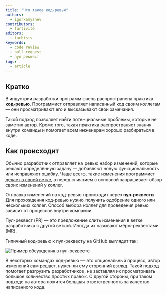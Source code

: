 ```yaml
---
title: "Что такое код-ревью"
authors:
  - igorkamyshev
contributors:
  - furtivite
editors:
  - tachisis
keywords:
  - code review
  - pull request
  - пул реквест
tags:
  - article
---
```


## Кратко

В индустрии разработки программ очень распространена практика **код-ревью**. Программист отправляет написанный код своим коллегам — они просматривают его и высказывают свои замечания.

Такой подход позволяет найти потенциальные проблемы, которые не заметил автор. Кроме того, такая практика распространяет знания внутри команды и помогает всем инженерам хорошо разбираться в коде.

## Как происходит

Обычно разработчик отправляет на ревью набор изменений, которые решают определённую задачу — добавляют новую функциональность или исправляют ошибку. Чаще всего, такие изменения программист [делает в своей ветке](/tools/version-control/), а перед слиянием с основной запрашивает обзор своих изменений у коллег.

Отправка изменений на код-ревью происходит через **пул-реквесты**. Для прохождения код-ревью нужно получить одобрение одного или нескольких коллег. Способ выбора коллег для проведения ревью зависит от процессов внутри компании.

Пул-реквест (PR) — это предложение слить изменения в ветке разработчика с другой веткой. Иногда их называют мёрж-реквестами (MR).

Типичный код-ревью к пул-реквесту на GitHub выглядит так:

![Пример обсуждения в пул-реквесте](images/1.png)

В некоторых командах код-ревью — это опциональный процесс, автор изменений сам решает, нужен ли ему сторонний взгляд. Такой подход помогает разгрузить разработчиков, не заставляя их просматривать большое количество простых правок. С другой стороны, при таком подходе на автора ложится большая ответственность за качество написанного кода.
